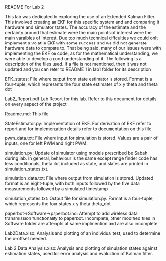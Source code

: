 README For Lab 2

This lab was dedicated to exploring the use of an Extended Kalman Filter. This involved creating an EKF for this specific system and and comparing it hardware and simulator states. The accuracy of the estimate and the certainty around that estimate were the main points of interest were the main varaibles of interest. Due too much technical diffculties we could onlt implement a volatile EKF with some success and we did not generate hardware data to compare to. That being said, many of our issues were with implementing the EKF on code, as for the mathematical understanding, we were able to develop a good understanding of it. The following is a description of the files used. If a file is not mentioned, then it was not updated and you can refer to README 1 in lab1 folder for its description

EFK_states: File where output from state estimator is stored. Format is a four-tuple, which represents the four state estimates of x y theta and theta dot

Lab2_Report.pdf:Lab Report for this lab. Refer to this document for details on every aspect of the project

Readme.md: This file

StateEstimator.py: Implementation of EKF. For derivation of EKF refer to report and for implementation details refer to documentation on this file

pwm_data.txt: File where input for simulation is stored. Values are a pair of inputs, one for left PWM and right PWM.

simulation.py: Update of simulator using models prescribed be Sabah during lab. In general, behaviour is the same except range finder code has less conditionals, theta dot included as state, and states are printed in simulation_states.txt.

simulation_data.txt: File where output from simulation is stored. Updated format is an eight-tuple, with both inputs followed by the five data measurements followed by a simulated timestamp

simulation_states.txt: Output file for simulation.py. Format is a four-tuple, which represents the four states x y theta theta_dot

paperbot->Software->paperbot.ino: Attempt to add wireless data transmission functionality to paperbot. Incomplete, other modified files in Software folder are attempts at same implmention and are also incomplete

Lab2Data.xlsx: Analysis and plotting of an individual test, used to determine the x-offset needed.

Lab 2 Data Analysis.xlsx: Analysis and plotting of simulation states against estimation states, used for error analysis and evaluation of Kalman filter.
